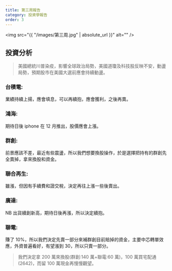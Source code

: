 ```yaml
---
title: 第三周報告
category: 投資學報告
order: 3
---
```


<span class="image fit"><img src="{{ "/images/第三周.jpg" | absolute_url }}" alt="" /></span>

## 投資分析

> 美國總統川普染疫，影響全球政治局勢，美國道瓊及科技股反映不安，動盪局勢，預期股市在美國大選前應會持續動盪。

<h3>台積電:</h3>
業績持續上揚，應會填息，可以再續抱，應會獲利，之後再賣。
<h3>鴻海:</h3>
期待日後 iphone 在 12 月推出，股價應會上漲。
<h3>群創:</h3>
前景應該不差，最近有些震盪，所以我們想要換股操作，於是選擇把持有的群創先全賣掉，拿來換股和資金。
<h3>聯合再生:</h3>
雖漲，但因有手續費和證交稅，決定再往上漲一些後賣出。

### 廣達:

NB 出貨續創新高，期待日後再漲，所以決定續抱。

### 聯電:

賺了 10%，所以我們決定先賣一部分來補群創目前賠掉的資金，主要中芯轉單效應，外資普遍看好，有望漲到 30，所以只賣一部分。

> 我們決定拿 200 萬來換股(群創:140 萬+聯電:60 萬)，100 萬買宅配通(2642)，而留 100 萬現金再慢慢觀望。

